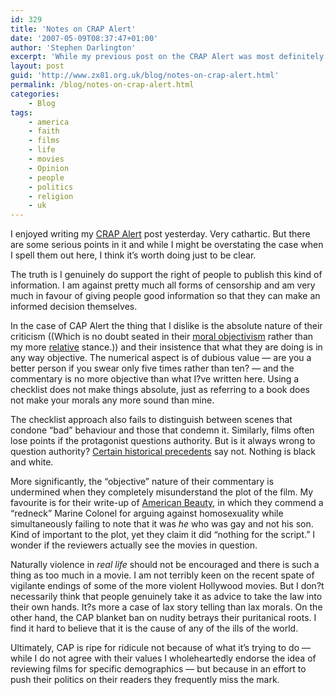 ```yaml
---
id: 329
title: 'Notes on CRAP Alert'
date: '2007-05-09T08:37:47+01:00'
author: 'Stephen Darlington'
excerpt: 'While my previous post on the CRAP Alert was most definitely a satire, there are some serious points that I unambiguously want to get across.'
layout: post
guid: 'http://www.zx81.org.uk/blog/notes-on-crap-alert.html'
permalink: /blog/notes-on-crap-alert.html
categories:
    - Blog
tags:
    - america
    - faith
    - films
    - life
    - movies
    - Opinion
    - people
    - politics
    - religion
    - uk
---
```


I enjoyed writing my [CRAP Alert](http://www.zx81.org.uk/blog/crap-alert.html) post yesterday. Very cathartic. But there are some serious points in it and while I might be overstating the case when I spell them out here, I think it’s worth doing just to be clear.

The truth is I genuinely do support the right of people to publish this kind of information. I am against pretty much all forms of censorship and am very much in favour of giving people good information so that they can make an informed decision themselves.

In the case of CAP Alert the thing that I dislike is the absolute nature of their criticism ((Which is no doubt seated in their [moral objectivism](http://en.wikipedia.org/wiki/Moral_objectivism) rather than my more [relative](http://en.wikipedia.org/wiki/Moral_relativism) stance.)) and their insistence that what they are doing is in any way objective. The numerical aspect is of dubious value — are you a better person if you swear only five times rather than ten? — and the commentary is no more objective than what I?ve written here. Using a checklist does not make things absolute, just as referring to a book does not make your morals any more sound than mine.

The checklist approach also fails to distinguish between scenes that condone “bad” behaviour and those that condemn it. Similarly, films often lose points if the protagonist questions authority. But is it always wrong to question authority? [Certain historical precedents](http://en.wikipedia.org/wiki/Nuremberg_Defense "You should question authority") say not. Nothing is black and white.

More significantly, the “objective” nature of their commentary is undermined when they completely misunderstand the plot of the film. My favourite is for their write-up of [American Beauty](http://www.capalert.com/capreports/americanbeauty.htm), in which they commend a “redneck” Marine Colonel for arguing against homosexuality while simultaneously failing to note that it was *he* who was gay and not his son. Kind of important to the plot, yet they claim it did “nothing for the script.” I wonder if the reviewers actually see the movies in question.

Naturally violence in *real life* should not be encouraged and there is such a thing as too much in a movie. I am not terribly keen on the recent spate of vigilante endings of some of the more violent Hollywood movies. But I don?t necessarily think that people genuinely take it as advice to take the law into their own hands. It?s more a case of lax story telling than lax morals. On the other hand, the CAP blanket ban on nudity betrays their puritanical roots. I find it hard to believe that it is the cause of any of the ills of the world.

Ultimately, CAP is ripe for ridicule not because of what it’s trying to do — while I do not agree with their values I wholeheartedly endorse the idea of reviewing films for specific demographics — but because in an effort to push their politics on their readers they frequently miss the mark.